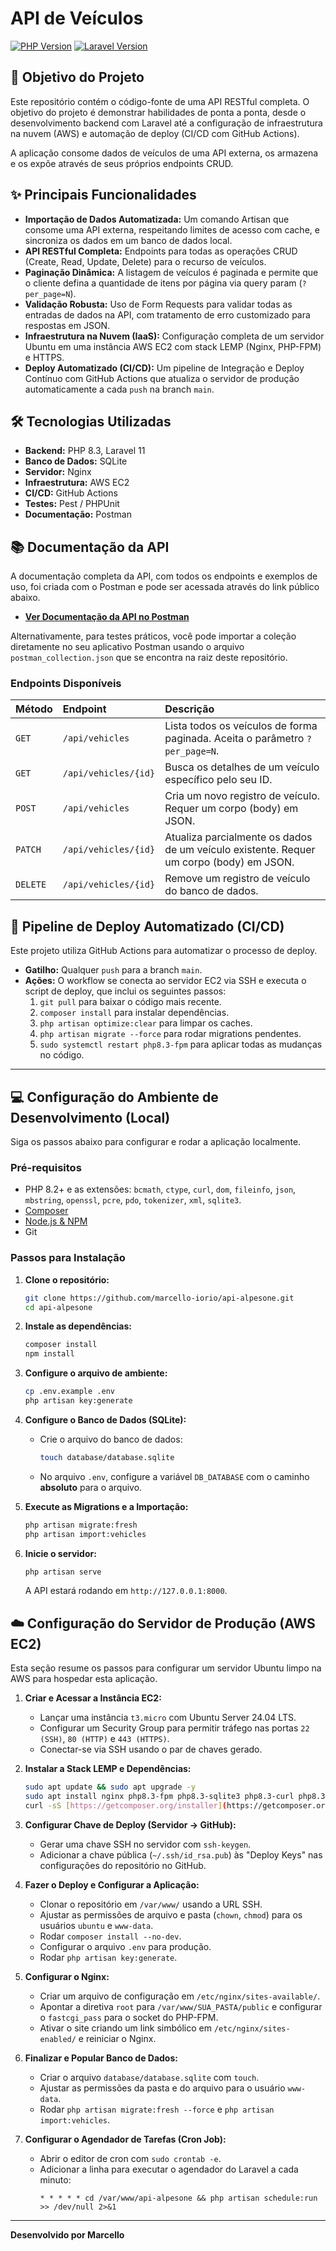 # API de Veículos


[![PHP Version](https://img.shields.io/badge/PHP-8.3%2B-777BB4)](https://www.php.net)
[![Laravel Version](https://img.shields.io/badge/Laravel-11%2B-FF2D20)](https://laravel.com)



## 🎯 Objetivo do Projeto

Este repositório contém o código-fonte de uma API RESTful completa. O objetivo do projeto é demonstrar habilidades de ponta a ponta, desde o desenvolvimento backend com Laravel até a configuração de infraestrutura na nuvem (AWS) e automação de deploy (CI/CD com GitHub Actions).

A aplicação consome dados de veículos de uma API externa, os armazena e os expõe através de seus próprios endpoints CRUD.

## ✨ Principais Funcionalidades

-   **Importação de Dados Automatizada:** Um comando Artisan que consome uma API externa, respeitando limites de acesso com cache, e sincroniza os dados em um banco de dados local.
-   **API RESTful Completa:** Endpoints para todas as operações CRUD (Create, Read, Update, Delete) para o recurso de veículos.
-   **Paginação Dinâmica:** A listagem de veículos é paginada e permite que o cliente defina a quantidade de itens por página via query param (`?per_page=N`).
-   **Validação Robusta:** Uso de Form Requests para validar todas as entradas de dados na API, com tratamento de erro customizado para respostas em JSON.
-   **Infraestrutura na Nuvem (IaaS):** Configuração completa de um servidor Ubuntu em uma instância AWS EC2 com stack LEMP (Nginx, PHP-FPM) e HTTPS.
-   **Deploy Automatizado (CI/CD):** Um pipeline de Integração e Deploy Contínuo com GitHub Actions que atualiza o servidor de produção automaticamente a cada `push` na branch `main`.

## 🛠️ Tecnologias Utilizadas

-   **Backend:** PHP 8.3, Laravel 11
-   **Banco de Dados:** SQLite
-   **Servidor:** Nginx
-   **Infraestrutura:** AWS EC2
-   **CI/CD:** GitHub Actions
-   **Testes:** Pest / PHPUnit
-   **Documentação:** Postman

## 📚 Documentação da API

A documentação completa da API, com todos os endpoints e exemplos de uso, foi criada com o Postman e pode ser acessada através do link público abaixo.

* **[Ver Documentação da API no Postman](https://documenter.getpostman.com/view/1689657/2sB3HeuPUH#551b2191-ed6d-4522-9475-a6beb163b4c7)**

Alternativamente, para testes práticos, você pode importar a coleção diretamente no seu aplicativo Postman usando o arquivo `postman_collection.json` que se encontra na raiz deste repositório.

### Endpoints Disponíveis

| Método  | Endpoint                 | Descrição                                                                      |
| :------ | :----------------------- | :----------------------------------------------------------------------------- |
| `GET`   | `/api/vehicles`          | Lista todos os veículos de forma paginada. Aceita o parâmetro `?per_page=N`.   |
| `GET`   | `/api/vehicles/{id}`     | Busca os detalhes de um veículo específico pelo seu ID.                          |
| `POST`  | `/api/vehicles`          | Cria um novo registro de veículo. Requer um corpo (body) em JSON.                |
| `PATCH` | `/api/vehicles/{id}`     | Atualiza parcialmente os dados de um veículo existente. Requer um corpo (body) em JSON. |
| `DELETE`| `/api/vehicles/{id}`     | Remove um registro de veículo do banco de dados.                                 |

## 🚀 Pipeline de Deploy Automatizado (CI/CD)

Este projeto utiliza GitHub Actions para automatizar o processo de deploy.
-   **Gatilho:** Qualquer `push` para a branch `main`.
-   **Ações:** O workflow se conecta ao servidor EC2 via SSH e executa o script de deploy, que inclui os seguintes passos:
    1.  `git pull` para baixar o código mais recente.
    2.  `composer install` para instalar dependências.
    3.  `php artisan optimize:clear` para limpar os caches.
    4.  `php artisan migrate --force` para rodar migrations pendentes.
    5.  `sudo systemctl restart php8.3-fpm` para aplicar todas as mudanças no código.

---

## 💻 Configuração do Ambiente de Desenvolvimento (Local)

Siga os passos abaixo para configurar e rodar a aplicação localmente.

### Pré-requisitos

-   PHP 8.2+ e as extensões: `bcmath`, `ctype`, `curl`, `dom`, `fileinfo`, `json`, `mbstring`, `openssl`, `pcre`, `pdo`, `tokenizer`, `xml`, `sqlite3`.
-   [Composer](https://getcomposer.org/download/)
-   [Node.js & NPM](https://nodejs.org/en)
-   Git

### Passos para Instalação

1.  **Clone o repositório:**
    ```bash
    git clone https://github.com/marcello-iorio/api-alpesone.git
    cd api-alpesone
    ```

2.  **Instale as dependências:**
    ```bash
    composer install
    npm install
    ```

3.  **Configure o arquivo de ambiente:**
    ```bash
    cp .env.example .env
    php artisan key:generate
    ```

4.  **Configure o Banco de Dados (SQLite):**
    * Crie o arquivo do banco de dados:
        ```bash
        touch database/database.sqlite
        ```
    * No arquivo `.env`, configure a variável `DB_DATABASE` com o caminho **absoluto** para o arquivo.

5.  **Execute as Migrations e a Importação:**
    ```bash
    php artisan migrate:fresh
    php artisan import:vehicles
    ```

6.  **Inicie o servidor:**
    ```bash
    php artisan serve
    ```
    A API estará rodando em `http://127.0.0.1:8000`.

## ☁️ Configuração do Servidor de Produção (AWS EC2)

Esta seção resume os passos para configurar um servidor Ubuntu limpo na AWS para hospedar esta aplicação.

1.  **Criar e Acessar a Instância EC2:**
    -   Lançar uma instância `t3.micro` com Ubuntu Server 24.04 LTS.
    -   Configurar um Security Group para permitir tráfego nas portas `22 (SSH)`, `80 (HTTP)` e `443 (HTTPS)`.
    -   Conectar-se via SSH usando o par de chaves gerado.

2.  **Instalar a Stack LEMP e Dependências:**
    ```bash
    sudo apt update && sudo apt upgrade -y
    sudo apt install nginx php8.3-fpm php8.3-sqlite3 php8.3-curl php8.3-xml php8.3-mbstring php8.3-zip php8.3-intl git -y
    curl -sS [https://getcomposer.org/installer](https://getcomposer.org/installer) | sudo php -- --install-dir=/usr/local/bin --filename=composer
    ```

3.  **Configurar Chave de Deploy (Servidor -> GitHub):**
    -   Gerar uma chave SSH no servidor com `ssh-keygen`.
    -   Adicionar a chave pública (`~/.ssh/id_rsa.pub`) às "Deploy Keys" nas configurações do repositório no GitHub.

4.  **Fazer o Deploy e Configurar a Aplicação:**
    -   Clonar o repositório em `/var/www/` usando a URL SSH.
    -   Ajustar as permissões de arquivo e pasta (`chown`, `chmod`) para os usuários `ubuntu` e `www-data`.
    -   Rodar `composer install --no-dev`.
    -   Configurar o arquivo `.env` para produção.
    -   Rodar `php artisan key:generate`.

5.  **Configurar o Nginx:**
    -   Criar um arquivo de configuração em `/etc/nginx/sites-available/`.
    -   Apontar a diretiva `root` para `/var/www/SUA_PASTA/public` e configurar o `fastcgi_pass` para o socket do PHP-FPM.
    -   Ativar o site criando um link simbólico em `/etc/nginx/sites-enabled/` e reiniciar o Nginx.

6.  **Finalizar e Popular Banco de Dados:**
    -   Criar o arquivo `database/database.sqlite` com `touch`.
    -   Ajustar as permissões da pasta e do arquivo para o usuário `www-data`.
    -   Rodar `php artisan migrate:fresh --force` e `php artisan import:vehicles`.

7.  **Configurar o Agendador de Tarefas (Cron Job):**
    -   Abrir o editor de cron com `sudo crontab -e`.
    -   Adicionar a linha para executar o agendador do Laravel a cada minuto:
        ```cron
        * * * * * cd /var/www/api-alpesone && php artisan schedule:run >> /dev/null 2>&1
        ```

---
**Desenvolvido por Marcello**
